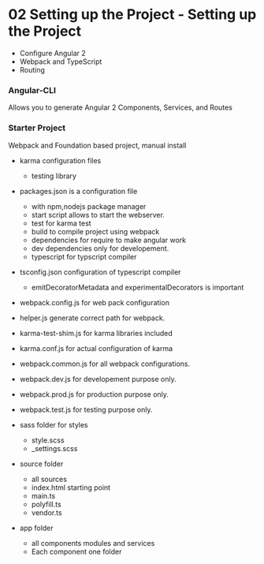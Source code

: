 # 02 Setting up the Project - Setting up the Project

- Configure Angular 2
- Webpack and TypeScript
- Routing


### Angular-CLI
Allows you to generate Angular 2 Components, Services, and Routes

### Starter Project
Webpack and Foundation based project, manual install

- karma configuration files
	- testing library
- packages.json is a configuration file
	- with npm,nodejs package manager
	- start script allows to start the webserver.
	- test for karma test
	- build to compile project using webpack
	- dependencies for require to make angular work
	- dev dependencies only for developement.
	- typescript for typscript compiler

- tsconfig.json configuration of typescript compiler
	- emitDecoratorMetadata and experimentalDecorators is important

- webpack.config.js for web pack configuration

- helper.js generate correct path for webpack.

- karma-test-shim.js for karma libraries included

- karma.conf.js for actual configuration of karma

- webpack.common.js for all webpack configurations.

- webpack.dev.js for developement purpose only.

- webpack.prod.js for production purpose only.

- webpack.test.js for testing purpose only.

- sass folder for styles
	- style.scss
	- _settings.scss
- source folder
	- all sources
	- index.html starting point
	- main.ts
	- polyfill.ts
	- vendor.ts
- app folder
	- all components modules and services
	- Each component one folder